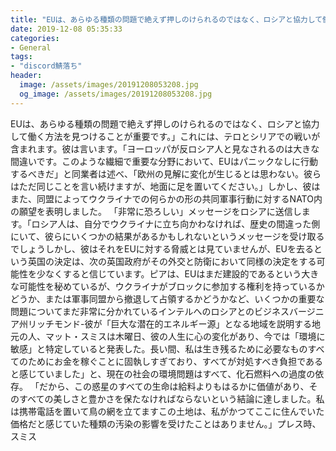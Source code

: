 ```yaml
---
title: "EUは、あらゆる種類の問題で絶えず押しのけられるのではなく、ロシアと協力して働く方法を見つけることが重要です。"
date: 2019-12-08 05:35:33
categories:
- General
tags:
- "discord鯖落ち"
header:
  image: /assets/images/20191208053208.jpg
  og_image: /assets/images/20191208053208.jpg
---
```


EUは、あらゆる種類の問題で絶えず押しのけられるのではなく、ロシアと協力して働く方法を見つけることが重要です。」これには、テロとシリアでの戦いが含まれます。彼は言います。「ヨーロッパが反ロシア人と見なされるのは大きな間違いです。このような繊細で重要な分野において、EUはパニックなしに行動するべきだ」と同業者は述べ、「欧州の見解に変化が生じるとは思わない。彼らはただ同じことを言い続けますが、地面に足を置いてください。」しかし、彼はまた、同盟によってウクライナでの何らかの形の共同軍事行動に対するNATO内の願望を表明しました。 「非常に恐ろしい」メッセージをロシアに送信します。「ロシア人は、自分でウクライナに立ち向かわなければ、歴史の間違った側にいて、彼らにいくつかの結果があるかもしれないというメッセージを受け取るでしょうしかし、彼はそれをEUに対する脅威とは見ていませんが、EUを去るという英国の決定は、次の英国政府がその外交と防衛において同様の決定をする可能性を少なくすると信じています。ピアは、EUはまだ建設的であるという大きな可能性を秘めているが、ウクライナがブロックに参加する権利を持っているかどうか、または軍事同盟から撤退して占領するかどうかなど、いくつかの重要な問題についてまだ非常に分かれているインテルへのロシアとのビジネスバージニア州リッチモンド-彼が「巨大な潜在的エネルギー源」となる地域を説明する地元の人、マット・スミスは木曜日、彼の人生に心の変化があり、今では「環境に敏感」と特定していると発表した。長い間、私は生き残るために必要なものすべてのためにお金を稼ぐことに固執しすぎており、すべてが対処すべき負担であると感じていました」と、現在の社会の環境問題はすべて、化石燃料への過度の依存。 「だから、この惑星のすべての生命は給料よりもはるかに価値があり、そのすべての美しさと豊かさを保たなければならないという結論に達しました。私は携帯電話を置いて鳥の網を立てますこの土地は、私がかつてここに住んでいた価格だと感じていた種類の汚染の影響を受けたことはありません。」プレス時、スミス
